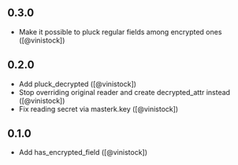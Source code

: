 ## 0.3.0 ##

* Make it possible to pluck regular fields among encrypted ones ([@vinistock])

## 0.2.0 ##

* Add pluck_decrypted ([@vinistock])
* Stop overriding original reader and create decrypted_attr instead ([@vinistock])
* Fix reading secret via masterk.key ([@vinistock])

## 0.1.0 ##

* Add has_encrypted_field ([@vinistock])
